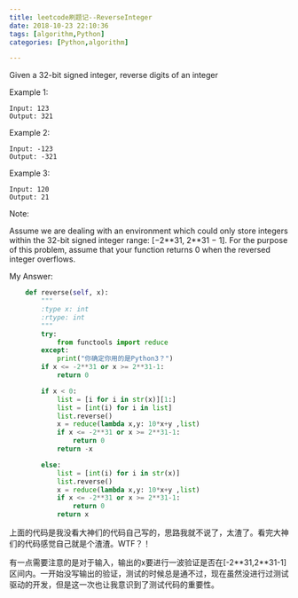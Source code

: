 ```yaml
---
title: leetcode刷题记--ReverseInteger
date: 2018-10-23 22:10:36
tags: [algorithm,Python]
categories: [Python,algorithm]

---
```

Given a 32-bit signed integer, reverse digits of an integer

Example 1:
```
Input: 123
Output: 321
```

Example 2:
```
Input: -123
Output: -321
```

Example 3:
```
Input: 120
Output: 21
```

Note:

Assume we are dealing with an environment which could only store integers within the 32-bit signed integer range: [−2\*\*31,  2\*\*31 − 1]. For the purpose of this problem, assume that your function returns 0 when the reversed integer overflows.

<!-- more-->

My Answer:
```Python
    def reverse(self, x):
        """
        :type x: int
        :rtype: int
        """
        try:
            from functools import reduce
        except:
            print("你确定你用的是Python3？")
        if x <= -2**31 or x >= 2**31-1:
            return 0

        if x < 0:                
            list = [i for i in str(x)][1:]
            list = [int(i) for i in list]
            list.reverse()
            x = reduce(lambda x,y: 10*x+y ,list)
            if x <= -2**31 or x >= 2**31-1:
                return 0
            return -x

        else:
            list = [int(i) for i in str(x)]
            list.reverse()
            x = reduce(lambda x,y: 10*x+y ,list)
            if x <= -2**31 or x >= 2**31-1:
                return 0
            return x
```

上面的代码是我没看大神们的代码自己写的，思路我就不说了，太渣了。看完大神们的代码感觉自己就是个渣渣。WTF？！

有一点需要注意的是对于输入，输出的x要进行一波验证是否在[-2\*\*31,2\*\*31-1]区间内。一开始没写输出的验证，测试的时候总是通不过，现在虽然没进行过测试驱动的开发，但是这一次也让我意识到了测试代码的重要性。
